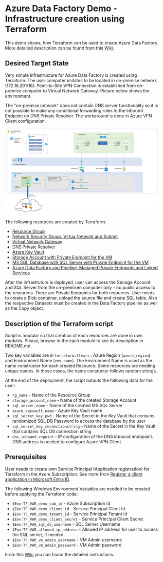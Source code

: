# Azure Data Factory Demo - Infrastructure creation using Terraform
This demo shows, how Terraform can be used to create Azure Data Factory.
More detailed description can be found from this [Wiki](https://github.com/jakematix/AzureDataFactoryDemo/wiki/Azure-Data-Factory-Demo-%E2%80%90-Infrastructure-creation-using-Terraform).

## Desired Target State
Very simple infrastructure for Azure Data Factory is created using Terraform. The user computer imitates to be located in on-premise network (172.16.201/16). Point-to-Site VPN Connection is established from on-premise computer to Virtual Network Gateway. Picture below shows the environment. 

The "on-premise network" does not contain DNS server functionality so it is not possible to make any conditional forwarding rules to the Inbound Endpoint on DNS Private Resolver. The workaround is done in Azure VPN Client configuration. 

![Demo Environment](/pictures/datafactorydemo.png)

The following resources are created by Terraform:

* [Resource Group](/ResourceGroup)
* [Network Security Group, Virtua Network and Subnet](/VirtualNetwork/)
* [Virtual Network Gateway](/VirtualNetworkGateway)
* [DNS Private Resolver](/PrivateDNSResolver/)
* [Azure Key Vault](/KeyVault)
* [Storage Account with Private Endpoint for the VM](/StorageAccount)
* [MS SQL Database with SQL Server with Private Endpoint for the VM](/SqlDatabase)
* [Azure Data Factory and Pipeline, Managed Private Endpoints and Linked Services](/DataFactory)

After the infrastruture is deployed, user can access the Storage Account and SQL Server from the on-premisen computer only - no public access to the resources. There are Private Endpoints for both resources. User needs to create a Blob container, upload the source file and create SQL table. Also the respective Datasets must be created in the Data Factory pipeline as well as the Copy object.

## Description of the Terraform script
Script is modular so that creation of each resources are done in own modules. Please, browse to the each module to see its description in README.md.

Two key variables are in `terraform.tfvars` : Azure Region (`azure_region`) and Environment Name (`env_name`). The Environment Name is used as the name constructor for each created Resource. Some resources are needing unique names. In those cases, the name constuctor follows random strings.

At the end of the deployment, the script outputs the following data for the user:
* `rg_name` - Name of the Resource Group
* `storage_account_name` - Name of the created Storage Account
* `sql_server_name` - Name of the created MS SQL Server
* `azure_keyvault_name` - Azure Key Vault name
* `sql_secret_key_pwd` - Name of the Secret in the Key Vault that contains randomized SQL DB Password to access the database by the user
* `sql_secret_key_connectionstring` - Name of the Secret in the Key Vault that contains SQL DB connection string
* `dns_inbound_enpoint` - IP configuration of the DNS inbound endbpoint. DNS address is needed to configure Azure VPN Client

## Prerequisites
User needs to create own Service Principal (Application registration) for Terraform in the Azure Subscription. See more from [Register a client application in Microsoft Entra ID](https://learn.microsoft.com/en-us/entra/identity-platform/quickstart-register-app).<br>

The following Windows Environment Variables are needed to be created before applying the Terraform code:<br>

* `$Env:TF_VAR_demo_sub_id` - Azure Subscription Id
* `$Env:TF_VAR_demo_client_id` - Service Principal Client Id
* `$Env:TF_VAR_demo_tenant_id` - Service Principal Tenant Id
* `$Env:TF_VAR_demo_client_secret` - Service Principal Client Secret
* `$Env:TF_VAR_sql_db_username` - SQL Server Username
* `$Env:TF_VAR_allowed_ip_address` - Allowed IP address for user to access the SQL server, if needed.
* `$Env:TF_VAR_vm_admin_username` - VM Admin username
* `$Env:TF_VAR_vm_admin_password` - VM Admin password

From this [Wiki](https://github.com/jakematix/AzureDataFactoryDemo/wiki/Azure-Data-Factory-Demo-%E2%80%90-Infrastructure-creation-using-Terraform) you can found the detailed instructions.